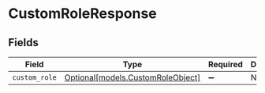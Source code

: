 # CustomRoleResponse


## Fields

| Field                                                              | Type                                                               | Required                                                           | Description                                                        |
| ------------------------------------------------------------------ | ------------------------------------------------------------------ | ------------------------------------------------------------------ | ------------------------------------------------------------------ |
| `custom_role`                                                      | [Optional[models.CustomRoleObject]](../models/customroleobject.md) | :heavy_minus_sign:                                                 | N/A                                                                |